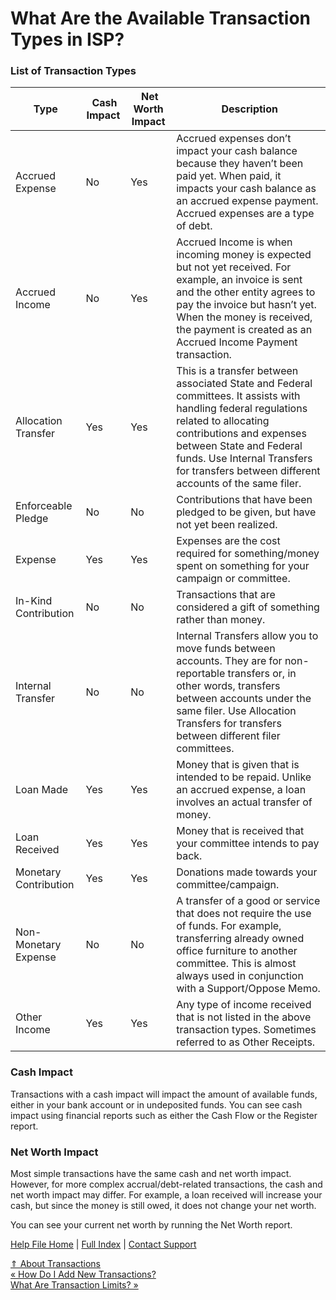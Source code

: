  What Are the Available Transaction Types in ISP?
==========

### List of Transaction Types ###

|        Type         | Cash Impact| Net Worth Impact|                                                                                                                                     Description                                                                                                                                     |
|---------------------|------------|-----------------|-------------------------------------------------------------------------------------------------------------------------------------------------------------------------------------------------------------------------------------------------------------------------------------|
|   Accrued Expense   |     No     |       Yes       |                                           Accrued expenses don’t impact your cash balance because they haven’t been paid yet. When paid, it impacts your cash balance as an accrued expense payment. Accrued expenses are a type of debt.                                           |
|   Accrued Income    |     No     |       Yes       |         Accrued Income is when incoming money is expected but not yet received. For example, an invoice is sent and the other entity agrees to pay the invoice but hasn’t yet. When the money is received, the payment is created as an Accrued Income Payment transaction.         |
| Allocation Transfer |    Yes     |       Yes       |This is a transfer between associated State and Federal committees. It assists with handling federal regulations related to allocating contributions and expenses between State and Federal funds. Use Internal Transfers for transfers between different accounts of the same filer.|
| Enforceable Pledge  |     No     |       No        |                                                                                                  Contributions that have been pledged to be given, but have not yet been realized.                                                                                                  |
|       Expense       |    Yes     |       Yes       |                                                                                        Expenses are the cost required for something/money spent on something for your campaign or committee.                                                                                        |
|In-Kind Contribution |     No     |       No        |                                                                                                       Transactions that are considered a gift of something rather than money.                                                                                                       |
|  Internal Transfer  |     No     |       No        |                 Internal Transfers allow you to move funds between accounts. They are for non-reportable transfers or, in other words, transfers between accounts under the same filer. Use Allocation Transfers for transfers between different filer committees.                  |
|      Loan Made      |    Yes     |       Yes       |                                                                             Money that is given that is intended to be repaid. Unlike an accrued expense, a loan involves an actual transfer of money.                                                                              |
|    Loan Received    |    Yes     |       Yes       |                                                                                                           Money that is received that your committee intends to pay back.                                                                                                           |
|Monetary Contribution|    Yes     |       Yes       |                                                                                                                   Donations made towards your committee/campaign.                                                                                                                   |
|Non-Monetary Expense |     No     |       No        |                            A transfer of a good or service that does not require the use of funds. For example, transferring already owned office furniture to another committee. This is almost always used in conjunction with a Support/Oppose Memo.                             |
|    Other Income     |    Yes     |       Yes       |                                                                               Any type of income received that is not listed in the above transaction types. Sometimes referred to as Other Receipts.                                                                               |

###  Cash Impact  ###

Transactions with a cash impact will impact the amount of available funds, either in your bank account or in undeposited funds. You can see cash impact using financial reports such as either the Cash Flow or the Register report.

### Net Worth Impact ###

Most simple transactions have the same cash and net worth impact. However, for more complex accrual/debt-related transactions, the cash and net worth impact may differ. For example, a loan received will increase your cash, but since the money is still owed, it does not change your net worth.

You can see your current net worth by running the Net Worth report.

[Help File Home](/help/) | [Full Index](/Help-File-Directory/) | [Contact Support](mailto:support@ISPolitical.com)

[⇑ About Transactions](/About-Transactions)  
[« How Do I Add New Transactions?](/How-Do-I-Add-New-Transactions)  
[What Are Transaction Limits? »](/What-Are-Transaction-Limits)
